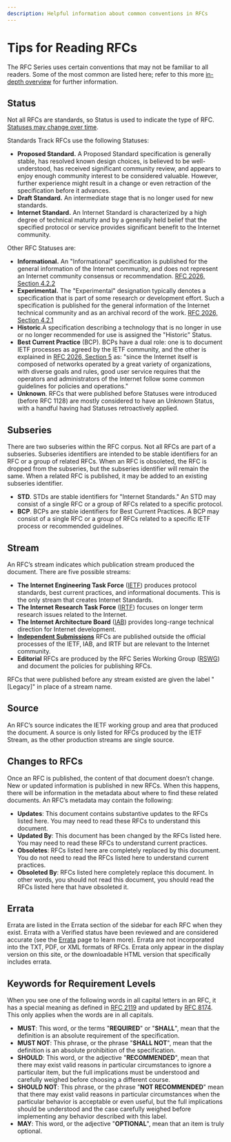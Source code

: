 ```yaml
---
description: Helpful information about common conventions in RFCs
---
```


# Tips for Reading RFCs

The RFC Series uses certain conventions that may not be familiar to all readers. Some of the most common are listed here; refer to this more [in-depth overview](https://www.ietf.org/blog/how-read-rfc/) for further information.

## Status

Not all RFCs are standards, so Status is used to indicate the type of RFC. [Statuses may change over time](https://datatracker.ietf.org/doc/statement-iesg-iesg-statement-on-designating-rfcs-as-historic-20140720/).

Standards Track RFCs use the following Statuses:

- **Proposed Standard.** A Proposed Standard specification is generally stable, has resolved known design choices, is believed to be well-understood, has received significant community review, and appears to enjoy enough community interest to be considered valuable. However, further experience might result in a change or even retraction of the specification before it advances.
- **Draft Standard.** An intermediate stage that is no longer used for new standards.
- **Internet Standard.** An Internet Standard is characterized by a high degree of technical maturity and by a generally held belief that the specified protocol or service provides significant benefit to the Internet community.

Other RFC Statuses are:

- **Informational.** An "Informational" specification is published for the general information of the Internet community, and does not represent an Internet community consensus or recommendation. [RFC 2026, Section 4.2.2](/rfc/rfc2026/#section-4.2.2)
- **Experimental.** The "Experimental" designation typically denotes a specification that is part of some research or development effort. Such a specification is published for the general information of the Internet technical community and as an archival record of the work. [RFC 2026, Section 4.2.1](/rfc/rfc2026/#section-4.2.1)
- **Historic**.A specification describing a technology that is no longer in use or no longer recommended for use is assigned the "Historic" Status.
- **Best Current Practice** (BCP). BCPs have a dual role: one is to document IETF processes as agreed by the IETF community, and the other is explained in [RFC 2026, Section 5](/rfc/rfc2026/#section-5) as: "since the Internet itself is composed of networks operated by a great variety of organizations, with diverse goals and rules, good user service requires that the operators and administrators of the Internet follow some common guidelines for policies and operations."
- **Unknown**. RFCs that were published before Statuses were introduced (before RFC 1128\) are mostly considered to have an Unknown Status, with a handful having had Statuses retroactively applied.

## Subseries

There are two subseries within the RFC corpus. Not all RFCs are part of a subseries. Subseries identifiers are intended to be stable identifiers for an RFC or a group of related RFCs. When an RFC is obsoleted, the RFC is dropped from the subseries, but the subseries identifier will remain the same. When a related RFC is published, it may be added to an existing subseries identifier.

- **STD**. STDs are stable identifiers for "Internet Standards." An STD may consist of a single RFC or a group of RFCs related to a specific protocol.
- **BCP**. BCPs are stable identifiers for Best Current Practices. A BCP may consist of a single RFC or a group of RFCs related to a specific IETF process or recommended guidelines.

## Stream

An RFC’s stream indicates which publication stream produced the document. There are five possible streams:

- **The Internet Engineering Task Force** ([IETF](https://www.ietf.org/)) produces protocol standards, best current practices, and informational documents. This is the only stream that creates Internet Standards.
- **The Internet Research Task Force** ([IRTF](https://www.irtf.org/)) focuses on longer term research issues related to the Internet.
- **The Internet Architecture Board** ([IAB](https://www.iab.org/)) provides long-range technical direction for Internet development.
- [**Independent Submissions**](/authors/rfc-independent-submissions/) RFCs are published outside the official processes of the IETF, IAB, and IRTF but are relevant to the Internet community.
- **Editorial** RFCs are produced by the RFC Series Working Group ([RSWG](https://datatracker.ietf.org/group/rswg/about/)) and document the policies for publishing RFCs.

RFCs that were published before any stream existed are given the label "[Legacy]" in place of a stream name.

## Source

An RFC’s source indicates the IETF working group and area that produced the document. A source is only listed for RFCs produced by the IETF Stream, as the other production streams are single source.

## Changes to RFCs

Once an RFC is published, the content of that document doesn’t change. New or updated information is published in new RFCs. When this happens, there will be information in the metadata about where to find these related documents. An RFC’s metadata may contain the following:

- **Updates**: This document contains substantive updates to the RFCs listed here. You may need to read these RFCs to understand this document.
- **Updated By**: This document has been changed by the RFCs listed here. You may need to read these RFCs to understand current practices.
- **Obsoletes**: RFCs listed here are completely replaced by this document. You do not need to read the RFCs listed here to understand current practices.
- **Obsoleted By**: RFCs listed here completely replace this document. In other words, you should not read this document, you should read the RFCs listed here that have obsoleted it.

## Errata

Errata are listed in the Errata section of the sidebar for each RFC when they exist. Errata with a Verified status have been reviewed and are considered accurate (see the [Errata](/series/rfc-errata/) page to learn more). Errata are not incorporated into the TXT, PDF, or XML formats of RFCs. Errata only appear in the display version on this site, or the downloadable HTML version that specifically includes errata.

## Keywords for Requirement Levels

When you see one of the following words in all capital letters in an RFC, it has a special meaning as defined in [RFC 2119](/info/rfc2119/) and updated by [RFC 8174](/rfc/rfc8174/). This only applies when the words are in all capitals.

- **MUST**: This word, or the terms "**REQUIRED**" or "**SHALL**", mean that the definition is an absolute requirement of the specification.
- **MUST NOT**: This phrase, or the phrase "**SHALL NOT**", mean that the definition is an absolute prohibition of the specification.
- **SHOULD**: This word, or the adjective "**RECOMMENDED**", mean that there may exist valid reasons in particular circumstances to ignore a particular item, but the full implications must be understood and carefully weighed before choosing a different course.
- **SHOULD NOT**: This phrase, or the phrase "**NOT RECOMMENDED**" mean that there may exist valid reasons in particular circumstances when the particular behavior is acceptable or even useful, but the full implications should be understood and the case carefully weighed before implementing any behavior described with this label.
- **MAY**: This word, or the adjective "**OPTIONAL**", mean that an item is truly optional.
